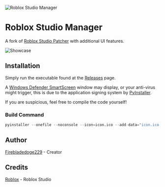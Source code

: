 ![Roblox Studio Manager](https://github.com/Firebladedoge229/RobloxStudioManager/blob/main/robloxstudiomanager.png?raw=true)

# Roblox Studio Manager

A fork of [Roblox Studio Patcher](https://github.com/Firebladedoge229/RobloxStudioPatcher) with additional UI features.

![Showcase](https://i.ibb.co/vxpZQZV/Roblox-Settings-Manager-b1.png)

## Installation

Simply run the executable found at the [Releases](https://github.com/Firebladedoge229/RobloxStudioManager/releases/latest) page.

A [Windows Defender SmartScreen](https://learn.microsoft.com/en-us/windows/security/operating-system-security/virus-and-threat-protection/microsoft-defender-smartscreen/) window may display, or your anti-virus might trigger, this is due to the application signing system by [PyInstaller](https://github.com/pyinstaller/pyinstaller).

If you are suspicious, feel free to compile the code yourself!

### Build Command
```py
pyinstaller --onefile --noconsole --icon=icon.ico --add-data="icon.ico;." --add-data="sv_ttk;sv_ttk" robloxstudiomanager.py
```

## Author

[Firebladedoge229](https://www.github.com/Firebladedoge229) - Creator

## Credits 

[Roblox](https://web.archive.org/web/20190123202500if_/https://assets.contentstack.io/v3/assets/bltc2ad39afa86662c8/blt2387a75699f139aa/5c004be20df41c16214e0b69/Roblox_2.0_Brand_Guidelines_Nov_2018.pdf?disposition=inline) - Roblox Studio
